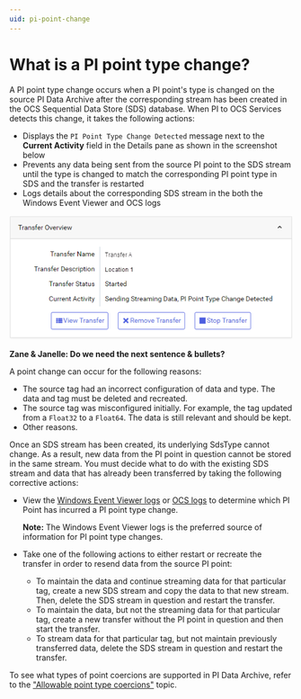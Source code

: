 ```yaml
---
uid: pi-point-change
---
```


# What is a PI point type change?

A PI point type change occurs when a PI point's type is changed on the source PI Data Archive after the corresponding stream has been created in the OCS Sequential Data Store (SDS) database. When PI to OCS Services detects this change, it takes the following actions:

- Displays the `PI Point Type Change Detected` message next to the **Current Activity** field in the Details pane as shown in the screenshot below 
- Prevents any data being sent from the source PI point to the SDS stream until the type is changed to match the corresponding PI point type in SDS and the transfer is restarted 
- Logs details about the corresponding SDS stream in the both the Windows Event Viewer and OCS logs 

![](../../images/pi-point-type-change.png)

**Zane & Janelle: Do we need the next sentence & bullets?**

A point change can occur for the following reasons:

* The source tag had an incorrect configuration of data and type. The data and tag must be deleted and recreated.
* The source tag was misconfigured initially. For example, the tag updated from a `Float32` to a `Float64`. The data is still relevant and should be kept.
* Other reasons.
<!--Angela Flores 6/28/21 This list is oddly specific. Also, what is PI to OCS Services? And PI to OCS service? This topic still needs work. -->

Once an SDS stream has been created, its underlying SdsType cannot change. As a result, new data from the PI point in question cannot be stored in the same stream. You must decide what to do with the existing SDS stream and data that has already been transferred by taking the following corrective actions:

- View the [Windows Event Viewer logs](xref:view-logs) or [OCS logs](xref:download-tenant-log) to determine which PI Point has incurred a PI point type change.

    **Note:** The Windows Event Viewer logs is the preferred source of information for PI point type changes.

- Take one of the following actions to either restart or recreate the transfer in order to resend data from the source PI point:

    - To maintain the data and continue streaming data for that particular tag, create a new SDS stream and copy the data to that new stream. Then, delete the SDS stream in question and restart the transfer.
    - To maintain the data, but not the streaming data for that particular tag, create a new transfer without the PI point in question and then start the transfer. 
    - To stream data for that particular tag, but not maintain previously transferred data, delete the SDS stream in question and restart the transfer.

To see what types of point coercions are supported in PI Data Archive, refer to the ["Allowable point type coercions"](https://docs.osisoft.com/bundle/pi-server/page/allowable-point-type-coercions.html) topic.<!--Angela Flores 6/28/21 should that be "coercions" or "conversions"? -->
